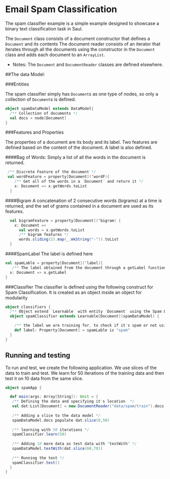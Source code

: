 # Email Spam Classification 
The spam classifier example is a simple example designed to showcase a binary text classification task in Saul.

The `Document` class consists of a document constructor that defines a `Document` and its contents
The document reader consists of an iterator that iterates through all the documents using the constructor in the `Document` class and adds each document to an `ArrayList`.

 - Notes: The `Document` and `DocumentReader` classes are defined elsewhere.

##The data Model:

###Entities

The spam classifier simply has `Document`s as one type of nodes, so only a collection of `Document`s is defined.

```scala
object spamDataModel extends DataModel{
  /** Collection of documents */ 
  val docs = node[Document]     
}
```

###Features and Properties

The properties of a document are its body and its label.
Two features are defined based on the content of the document.
A label is also defined.

####Bag of Words:
Simply a list of all the words in the document is returned.

```scala
 /** Discrete Feature of the document */ 
 val wordFeature = property[Document]('wordF){    
    /** Get all of the words in a `Document` and return it */ 
    x: Document => x.getWords.toList 
  }
```

####Bigram
A concatenation of 2 consecutive words (bigrams) at a time is returned, and the set of grams contained in a document are used as its features.    

```scala
  val bigramFeature = property[Document]('bigram) {
    x: Document => 
      val words = x.getWords.toList
      /** bigram features */
      words.sliding(2).map(_.mkString("-")).toList
  }
```
####SpamLabel
The label is defined here

```scala
val spamLable = property[Document]('label){
   /** The label obtained from the document through a getLabel function defined in the document class */ 
  x: Document => x.getLabel
}
```

###Classifier
The classifier is defined using the following construct for Spam Classification.
It is created as an object inside an object for modularity

```scala
object classifiers {
  /** Object extend `Learnable` with entity `Document` using the Spam Data Model */ 
  object spamClassifier extends Learnable[Document](spamDataModel) {   

    /** the label we are training for, to check if it's spam or not using binary classification */ 
    def label: Property[Document] = spamLable is "spam"               
  }
}
```

## Running and testing
To run and test, we create the following application. We use slices of the data to train and test.
We learn for 50 iterations of the training data and then test it on 10 data from the same slice.


```scala
object spamApp {

  def main(args: Array[String]): Unit = {
   /** Defining the data and specifying it's location  */ 
   val dat:List[Document] = new DocumentReader("data/spam/train").docs.toList      
   
   /** Adding a slice to the data model */ 
   spamDataModel.docs populate dat.slice(0,50)                                               
   
   /** learning with 50 iterations */ 
   spamClassifier.learn(50)                                                      
   
   /** Adding 10 more data as test data with "testWith" */ 
   spamDataModel.testWith(dat.slice(60,70))                                      
   
   /** Running the test */ 
   spamClassifier.test()                                                         
  }
}
```

